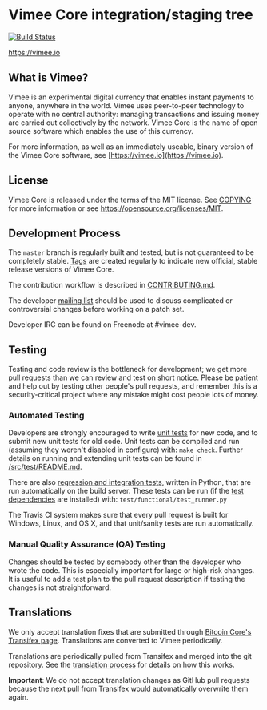 Vimee Core integration/staging tree
=====================================

[![Build Status](https://travis-ci.org/vimee-project/vimee.svg?branch=master)](https://travis-ci.org/vimee-project/vimee)

https://vimee.io

What is Vimee?
----------------

Vimee is an experimental digital currency that enables instant payments to
anyone, anywhere in the world. Vimee uses peer-to-peer technology to operate
with no central authority: managing transactions and issuing money are carried
out collectively by the network. Vimee Core is the name of open source
software which enables the use of this currency.

For more information, as well as an immediately useable, binary version of
the Vimee Core software, see [https://vimee.io](https://vimee.io).

License
-------

Vimee Core is released under the terms of the MIT license. See [COPYING](COPYING) for more
information or see https://opensource.org/licenses/MIT.

Development Process
-------------------

The `master` branch is regularly built and tested, but is not guaranteed to be
completely stable. [Tags](https://github.com/vimee-project/vimee/tags) are created
regularly to indicate new official, stable release versions of Vimee Core.

The contribution workflow is described in [CONTRIBUTING.md](CONTRIBUTING.md).

The developer [mailing list](https://groups.google.com/forum/#!forum/vimee-dev)
should be used to discuss complicated or controversial changes before working
on a patch set.

Developer IRC can be found on Freenode at #vimee-dev.

Testing
-------

Testing and code review is the bottleneck for development; we get more pull
requests than we can review and test on short notice. Please be patient and help out by testing
other people's pull requests, and remember this is a security-critical project where any mistake might cost people
lots of money.

### Automated Testing

Developers are strongly encouraged to write [unit tests](src/test/README.md) for new code, and to
submit new unit tests for old code. Unit tests can be compiled and run
(assuming they weren't disabled in configure) with: `make check`. Further details on running
and extending unit tests can be found in [/src/test/README.md](/src/test/README.md).

There are also [regression and integration tests](/test), written
in Python, that are run automatically on the build server.
These tests can be run (if the [test dependencies](/test) are installed) with: `test/functional/test_runner.py`

The Travis CI system makes sure that every pull request is built for Windows, Linux, and OS X, and that unit/sanity tests are run automatically.

### Manual Quality Assurance (QA) Testing

Changes should be tested by somebody other than the developer who wrote the
code. This is especially important for large or high-risk changes. It is useful
to add a test plan to the pull request description if testing the changes is
not straightforward.

Translations
------------

We only accept translation fixes that are submitted through [Bitcoin Core's Transifex page](https://www.transifex.com/projects/p/bitcoin/).
Translations are converted to Vimee periodically.

Translations are periodically pulled from Transifex and merged into the git repository. See the
[translation process](doc/translation_process.md) for details on how this works.

**Important**: We do not accept translation changes as GitHub pull requests because the next
pull from Transifex would automatically overwrite them again.
